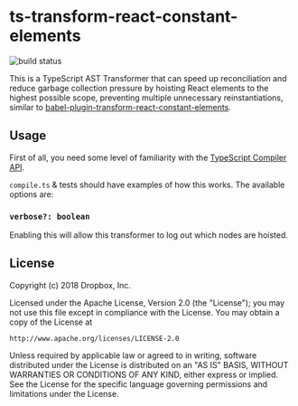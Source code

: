 # ts-transform-react-constant-elements

![build status](https://travis-ci.org/dropbox/ts-transform-react-constant-elements.svg?branch=master)

This is a TypeScript AST Transformer that can speed up reconciliation and reduce garbage collection pressure by hoisting React elements to the highest possible scope, preventing multiple unnecessary reinstantiations, similar to [babel-plugin-transform-react-constant-elements](https://babeljs.io/docs/en/babel-plugin-transform-react-constant-elements).

## Usage
First of all, you need some level of familiarity with the [TypeScript Compiler API](https://github.com/Microsoft/TypeScript/wiki/Using-the-Compiler-API).

`compile.ts` & tests should have examples of how this works. The available options are:

### `verbose?: boolean`
Enabling this will allow this transformer to log out which nodes are hoisted.

## License

Copyright (c) 2018 Dropbox, Inc.

Licensed under the Apache License, Version 2.0 (the "License");
you may not use this file except in compliance with the License.
You may obtain a copy of the License at

    http://www.apache.org/licenses/LICENSE-2.0

Unless required by applicable law or agreed to in writing, software
distributed under the License is distributed on an "AS IS" BASIS,
WITHOUT WARRANTIES OR CONDITIONS OF ANY KIND, either express or implied.
See the License for the specific language governing permissions and
limitations under the License.